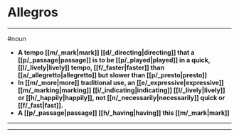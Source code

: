 # Allegros
---
#noun
- **A tempo [[m/_mark|mark]] [[d/_directing|directing]] that a [[p/_passage|passage]] is to be [[p/_played|played]] in a quick, [[l/_lively|lively]] tempo, [[f/_faster|faster]] than [[a/_allegretto|allegretto]] but slower than [[p/_presto|presto]]**
- **In [[m/_more|more]] traditional use, an [[e/_expressive|expressive]] [[m/_marking|marking]] [[i/_indicating|indicating]] [[l/_lively|lively]] or [[h/_happily|happily]], not [[n/_necessarily|necessarily]] quick or [[f/_fast|fast]].**
- **A [[p/_passage|passage]] [[h/_having|having]] this [[m/_mark|mark]]**
---
---
